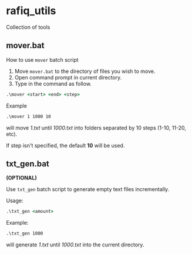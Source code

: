 # rafiq_utils
Collection of tools

## mover.bat

How to use `mover` batch script

1. Move `mover.bat` to the directory of files you wish to move.
2. Open command prompt in current directory.
3. Type in the command as follow.

```bat
.\mover <start> <end> <step>
```

Example

```bat
.\mover 1 1000 10
```

will move *1.txt* until *1000.txt* into folders separated by 10 steps (1-10, 11-20, etc).

If step isn't specified, the default **10** will be used.

## txt_gen.bat

**(OPTIONAL)**

Use `txt_gen` batch script to generate empty text files incrementally. 

Usage:

```bat
.\txt_gen <amount>
```

Example:

```bat
.\txt_gen 1000
```

will generate *1.txt* until *1000.txt* into the current directory.
